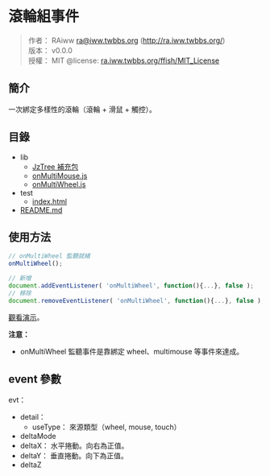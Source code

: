 滾輪組事件
=======


> 作者： RAiww <ra@iww.twbbs.org> (http://ra.iww.twbbs.org/)<br />
> 版本： v0.0.0<br />
> 授權： MIT @license: [ra.iww.twbbs.org/ffish/MIT_License](http://ra.iww.twbbs.org/ffish/MIT_License)



## 簡介


一次綁定多樣性的滾輪（滾輪 + 滑鼠 + 觸控）。



## 目錄


  * lib
    * [JzTree 補充包](lib/jzTree_additional.js)
    * [onMultiMouse.js](lib/onMultiMouse.js)
    * [onMultiWheel.js](lib/onMultiWheel.js)
  * test
    * [index.html](test/index.html)
  * [README.md](README.md)



## 使用方法


```js
// onMultiWheel 監聽就緒
onMultiWheel();

// 新增
document.addEventListener( 'onMultiWheel', function(){...}, false );
// 移除
document.removeEventListener( 'onMultiWheel', function(){...}, false );
```


[觀看演示](https://jsfiddle.net/RAiww/oo8gd39t/)。


**注意：**
  - onMultiWheel 監聽事件是靠綁定 wheel、multimouse 等事件來達成。



## event 參數


evt：

  - detail：
    - useType： 來源類型（wheel, mouse, touch）
  - deltaMode
  - deltaX： 水平捲動。向右為正值。
  - deltaY： 垂直捲動。向下為正值。
  - deltaZ

